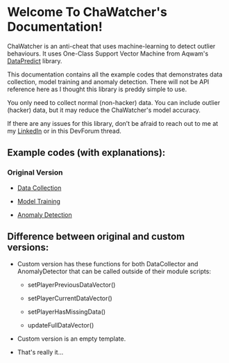 # Welcome To ChaWatcher's Documentation!

ChaWatcher is an anti-cheat that uses machine-learning to detect outlier behaviours. It uses One-Class Support Vector Machine from Aqwam's [DataPredict](https://aqwamcreates.github.io/DataPredict/) library.

This documentation contains all the example codes that demonstrates data collection, model training and anomaly detection. There will not be API reference here as I thought this library is preddy simple to use.

You only need to collect normal (non-hacker) data. You can include outlier (hacker) data, but it may reduce the ChaWatcher's model accuracy.

If there are any issues for this library, don’t be afraid to reach out to me at my [LinkedIn](https://www.linkedin.com/in/aqwam-harish-aiman/) or in this DevForum thread.

## Example codes (with explanations):

### Original Version

* [Data Collection](ExampleCodes/DataCollection.md)

* [Model Training](ExampleCodes/ModelTraining.md)

* [Anomaly Detection](ExampleCodes/AnomalyDetection.md)

## Difference between original and custom versions:

* Custom version has these functions for both DataCollector and AnomalyDetector that can be called outside of their module scripts:

  * setPlayerPreviousDataVector()

  * setPlayerCurrentDataVector()

  * setPlayerHasMissingData()

  * updateFullDataVector()

* Custom version is an empty template.

* That's really it...
